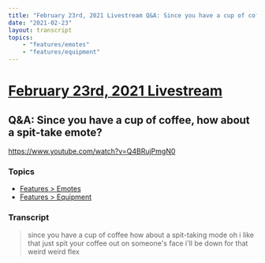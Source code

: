 ```yaml
---
title: "February 23rd, 2021 Livestream Q&A: Since you have a cup of coffee, how about a spit-take emote?"
date: "2021-02-23"
layout: transcript
topics:
    - "features/emotes"
    - "features/equipment"
---
```

# [February 23rd, 2021 Livestream](../2021-02-23.md)
## Q&A: Since you have a cup of coffee, how about a spit-take emote?
https://www.youtube.com/watch?v=Q4BRujPmgN0

### Topics
* [Features > Emotes](../topics/features/emotes.md)
* [Features > Equipment](../topics/features/equipment.md)

### Transcript

> since you have a cup of coffee how about a spit-taking mode oh i like that just spit your coffee out on someone's face i'll be down for that weird weird flex
